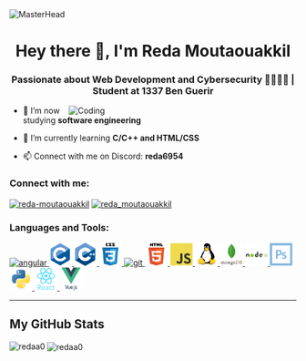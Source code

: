 <img src="https://media.giphy.com/media/v1.Y2lkPTc5MGI3NjExOHNzM20yd3lweGpycDd6OWM5Ynk4c3JzanhvMm5pdHZodTIyaTRrbCZlcD12MV9pbnRlcm5hbF9naWZfYnlfaWQmY3Q9Zw/o4jdce7dDDCfc4NQMu/giphy.gif" alt="MasterHead" width="1000" height="500">
<h1 align="center">Hey there 👋, I'm Reda Moutaouakkil</h1>
<h3 align="center">Passionate about Web Development and Cybersecurity 👨‍💻👨‍💻 | Student at 1337 Ben Guerir</h3>
<img align="right" alt="Coding" width="400" src="https://media.giphy.com/media/v1.Y2lkPTc5MGI3NjExempxb2R0ajllZ2VlbmFuNTA0aXBiMzhnd2gxZnVncXY2dm5oNGl4dyZlcD12MV9pbnRlcm5hbF9naWZfYnlfaWQmY3Q9Zw/8oAjhVq8atmr7g5lDF/giphy.gif">

- 🔭 I’m now studying **software engineering**

- 🌱 I’m currently learning **C/C++ and HTML/CSS**

- 📫 Connect with me on Discord: **reda6954**




<h3 align="left">Connect with me:</h3>
<p align="left">
<a href="https://linkedin.com/in/reda-moutaouakkil" target="blank"><img align="center" src="https://raw.githubusercontent.com/rahuldkjain/github-profile-readme-generator/master/src/images/icons/Social/linked-in-alt.svg" alt="reda-moutaouakkil" height="30" width="40" /></a>
<a href="https://instagram.com/reda_moutaouakkil" target="blank"><img align="center" src="https://raw.githubusercontent.com/rahuldkjain/github-profile-readme-generator/master/src/images/icons/Social/instagram.svg" alt="reda_moutaouakkil" height="30" width="40" /></a>
</p>



<h3 align="left">Languages and Tools:</h3>
<p align="left"> <a href="https://angular.io" target="_blank" rel="noreferrer"> <img src="https://angular.io/assets/images/logos/angular/angular.svg" alt="angular" width="40" height="40"/> </a> <a href="https://www.cprogramming.com/" target="_blank" rel="noreferrer"> <img src="https://raw.githubusercontent.com/devicons/devicon/master/icons/c/c-original.svg" alt="c" width="40" height="40"/> </a> <a href="https://www.w3schools.com/cpp/" target="_blank" rel="noreferrer"> <img src="https://raw.githubusercontent.com/devicons/devicon/master/icons/cplusplus/cplusplus-original.svg" alt="cplusplus" width="40" height="40"/> </a> <a href="https://www.w3schools.com/css/" target="_blank" rel="noreferrer"> <img src="https://raw.githubusercontent.com/devicons/devicon/master/icons/css3/css3-original-wordmark.svg" alt="css3" width="40" height="40"/> </a> <a href="https://git-scm.com/" target="_blank" rel="noreferrer"> <img src="https://www.vectorlogo.zone/logos/git-scm/git-scm-icon.svg" alt="git" width="40" height="40"/> </a> <a href="https://www.w3.org/html/" target="_blank" rel="noreferrer"> <img src="https://raw.githubusercontent.com/devicons/devicon/master/icons/html5/html5-original-wordmark.svg" alt="html5" width="40" height="40"/> </a> <a href="https://developer.mozilla.org/en-US/docs/Web/JavaScript" target="_blank" rel="noreferrer"> <img src="https://raw.githubusercontent.com/devicons/devicon/master/icons/javascript/javascript-original.svg" alt="javascript" width="40" height="40"/> </a> <a href="https://www.linux.org/" target="_blank" rel="noreferrer"> <img src="https://raw.githubusercontent.com/devicons/devicon/master/icons/linux/linux-original.svg" alt="linux" width="40" height="40"/> </a> <a href="https://www.mongodb.com/" target="_blank" rel="noreferrer"> <img src="https://raw.githubusercontent.com/devicons/devicon/master/icons/mongodb/mongodb-original-wordmark.svg" alt="mongodb" width="40" height="40"/> </a> <a href="https://nodejs.org" target="_blank" rel="noreferrer"> <img src="https://raw.githubusercontent.com/devicons/devicon/master/icons/nodejs/nodejs-original-wordmark.svg" alt="nodejs" width="40" height="40"/> </a> <a href="https://www.photoshop.com/en" target="_blank" rel="noreferrer"> <img src="https://raw.githubusercontent.com/devicons/devicon/master/icons/photoshop/photoshop-line.svg" alt="photoshop" width="40" height="40"/> </a> <a href="https://www.python.org" target="_blank" rel="noreferrer"> <img src="https://raw.githubusercontent.com/devicons/devicon/master/icons/python/python-original.svg" alt="python" width="40" height="40"/> </a> <a href="https://reactjs.org/" target="_blank" rel="noreferrer"> <img src="https://raw.githubusercontent.com/devicons/devicon/master/icons/react/react-original-wordmark.svg" alt="react" width="40" height="40"/> </a> <a href="https://vuejs.org/" target="_blank" rel="noreferrer"> <img src="https://raw.githubusercontent.com/devicons/devicon/master/icons/vuejs/vuejs-original-wordmark.svg" alt="vuejs" width="40" height="40"/> </a> </p>

---
## My GitHub Stats



<p><img align="left" src="https://github-readme-stats.vercel.app/api/top-langs?username=redaa0&show_icons=true&theme=onedark&title_color=9f88dd&text_color=ffffff&bg_color=07165f&locale=en&layout=compact" alt="redaa0" /></p>

<p>&nbsp;<img align="center" src="https://github-readme-stats.vercel.app/api?username=redaa0&show_icons=true&theme=onedark&title_color=9f88dd&text_color=ffffff&bg_color=07165f&locale=en" alt="redaa0" /></p>
